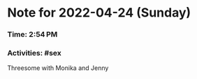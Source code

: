 # Note for 2022-04-24 (Sunday)
### Time: 2:54 PM
### Activities: #sex

Threesome with Monika and Jenny
